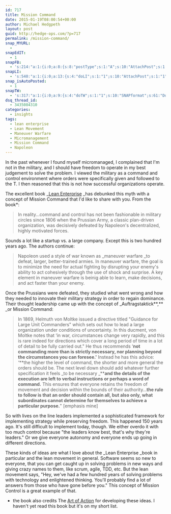 ```yaml
---
id: 717
title: Mission Command
date: 2015-01-19T08:00:54+00:00
author: Michael Hedgpeth
layout: post
guid: http://hedge-ops.com/?p=717
permalink: /mission-command/
snap_MYURL:
  - 
snapEdIT:
  - 1
snapFB:
  - 's:214:"a:1:{i:0;a:8:{s:8:"postType";s:1:"A";s:10:"AttachPost";s:1:"2";s:10:"SNAPformat";s:16:"%TITLE% - %SURL%";s:9:"isAutoImg";s:1:"A";s:8:"imgToUse";s:0:"";s:9:"isAutoURL";s:1:"A";s:8:"urlToUse";s:0:"";s:4:"doFB";i:0;}}";'
snapLI:
  - 's:540:"a:1:{i:0;a:13:{s:4:"doLI";s:1:"1";s:10:"AttachPost";s:1:"1";s:10:"SNAPformat";s:41:"New post has been published on %SITENAME%";s:11:"SNAPformatT";s:18:"New Post - %TITLE%";s:9:"isAutoImg";s:1:"A";s:8:"imgToUse";s:0:"";s:9:"isAutoURL";s:1:"A";s:8:"urlToUse";s:0:"";s:11:"isPrePosted";s:1:"1";s:8:"isPosted";s:1:"1";s:4:"pgID";s:19:"5962946516749467648";s:7:"postURL";s:124:"https://www.linkedin.com/updates?discuss=&amp;scope=16659297&amp;stype=M&amp;topic=5962946516749467648&amp;type=U&amp;a=TDxy";s:5:"pDate";s:19:"2015-01-19 14:20:35";}}";'
snap_isAutoPosted:
  - 1
snapTW:
  - 's:317:"a:1:{i:0;a:9:{s:4:"doTW";s:1:"1";s:10:"SNAPformat";s:61:"Do it like Napoleon: Mission Command %SURL% #lean #enterprise";s:8:"attchImg";s:1:"1";s:9:"isAutoImg";s:1:"A";s:8:"imgToUse";s:0:"";s:11:"isPrePosted";s:1:"1";s:8:"isPosted";s:1:"1";s:4:"pgID";s:18:"557180836907216896";s:5:"pDate";s:19:"2015-01-19 14:20:38";}}";'
dsq_thread_id:
  - 3435084310
categories:
  - insights
tags:
  - lean enterprise
  - Lean Movement
  - Maneuver Warfare
  - Micromanagement
  - Mission Command
  - Napoleon
---
```

In the past whenever I found myself micromanaged, I complained that I'm not in the military, and I should have freedom to operate in my best judgement to solve the problem. I viewed the military as a command and control environment where orders were specifically given and followed to the T. I then reasoned that this is not how successful organizations operate.

The excellent book _[Lean Enterprise](http://amzn.to/1zGXBeP) _has debunked this myth with a concept of Mission Command that I'd like to share with you.<!--more--> From the book*:

> In reality&#8230;command and control has not been fashionable in military circles since 1806 when the Prussian Army, a classic plan-driven organization, was decisively defeated by Napoleon's decentralized, highly motivated forces.

Sounds a lot like a startup vs. a large company. Except this is two hundred years ago. The authors continue:

> Napoleon used a style of war known as _maneuver warfare _to defeat, larger, better-trained armies. In maneuver warfare, the goal is to minimize the need for actual fighting by disrupting your enemy's ability to act cohesively through the use of shock and surprise. A key element in maneuver warfare is beinig able to learn, make decisions, and act faster than your enemy.

Once the Prussians were defeated, they studied what went wrong and how they needed to innovate their military strategy in order to regain dominance. Their thought leadership came up with the concept of _Auftragstaktick**,** _or Mission Command:

> In 1869, Helmuth von Moltke issued a directive titled "Guidance for Large Unit Commanders" which sets out how to lead a large organization under conditions of uncertainty. In this ducment, von Moltke notes that &#8216;in war, circumstances change very rapidly, and this is rare indeed for directions which cover a long period of time in a lot of detail to be fully carried out." He thus recommends &#8216;**not commanding more than is strictly necessary, nor planning beyond the circumstances you can foresee.'** Instead he has this advice: &#8216;**the higher the level of command, the shorter and more general the orders should be. The next level down should add whatever further specification it feels _to be necessary _****and the details of the execution are left to verbal instructions or perhaps a word of command.** This ensures that everyone retains the freedom of movement and decision within the bounds of their authority&#8230;**the rule to follow is that an order should contain all, but also only, what subordinates cannot determine for themselves to achieve a particular purpose.**" [emphasis mine]

So with lives on the line leaders implemented a sophisticated framework for implementing strategy while preserving freedom. This happened 150 years ago. It's still difficult to implement today, though. We either overdo it with too much control because "the leaders know best, that's why they're leaders." Or we give everyone autonomy and everyone ends up going in different directions.

These kinds of ideas are what I love about the _Lean Enterprise _book in particular and the lean movement in general. Software seems so new to everyone, that you can get caught up in solving problems in new ways and giving crazy names to them, like scrum, agile, TDD, etc. But the lean movement says, "Hey, we've had a few hundred years of solving problems with technology and enlightened thinking. You'll probably find a lot of answers from those who have gone before you." This concept of Mission Control is a great example of that.

* the book also credits The [Art of Action](http://amzn.to/1Hdelfn) for developing these ideas. I haven't yet read this book but it's on my short list.